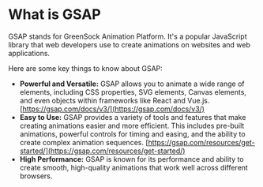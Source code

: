 # What is GSAP

GSAP stands for GreenSock Animation Platform. It's a popular JavaScript library that web developers use to create animations on websites and web applications.

Here are some key things to know about GSAP:

- **Powerful and Versatile:** GSAP allows you to animate a wide range of elements, including CSS properties, SVG elements, Canvas elements, and even objects within frameworks like React and Vue.js. [https://gsap.com/docs/v3/](https://gsap.com/docs/v3/)
- **Easy to Use:** GSAP provides a variety of tools and features that make creating animations easier and more efficient. This includes pre-built animations, powerful controls for timing and easing, and the ability to create complex animation sequences. [https://gsap.com/resources/get-started/](https://gsap.com/resources/get-started/)
- **High Performance:** GSAP is known for its performance and ability to create smooth, high-quality animations that work well across different browsers.
